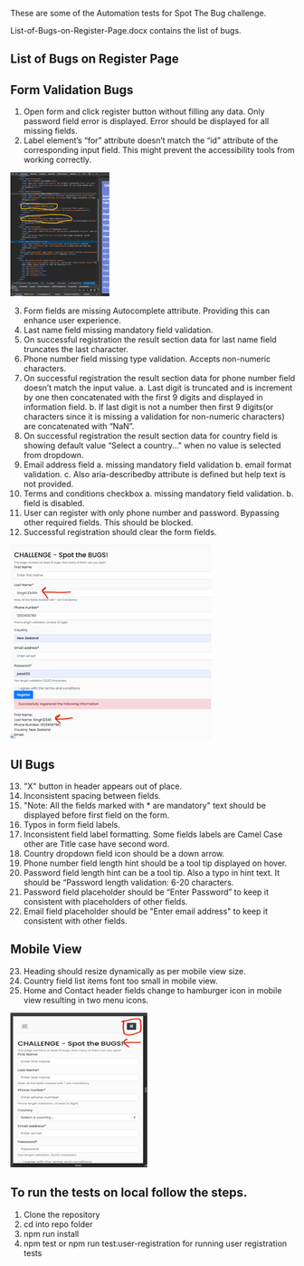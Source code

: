 These are some of the Automation tests for Spot The Bug challenge.

List-of-Bugs-on-Register-Page.docx contains the list of bugs.

## List of Bugs on Register Page

## Form Validation Bugs
1.	Open form and click register button without filling any data. Only password field error is displayed. 
Error should be displayed for all missing fields.
2.	Label element’s “for” attribute doesn’t match the “id” attribute of the corresponding input field. This might prevent the accessibility tools from working correctly.

![alt text](image.png)

3.	Form fields are missing Autocomplete attribute. Providing this can enhance user experience.
4.	Last name field missing mandatory field validation.
5.	On successful registration the result section data for last name field truncates the last character.
6.	Phone number field missing type validation. Accepts non-numeric characters.
7.	On successful registration the result section data for phone number field doesn’t match the input value. 
a.	Last digit is truncated and is increment by one then concatenated with the first 9 digits and displayed in information field.
b.	If last digit is not a number then first 9 digits(or characters since it is missing a validation for non-numeric characters) are concatenated with “NaN”.
8.	On successful registration the result section data for country field is showing default value “Select a country…" when no value is selected from dropdown.
9.	Email address field 
a.	missing mandatory field validation 
b.	email format validation. 
c.	Also aria-describedby attribute is defined but help text is not provided.
10.	Terms and conditions checkbox 
a.	missing mandatory field validation. 
b.	field is disabled.
11.	User can register with only phone number and password. Bypassing other required fields. This should be blocked.
12.	Successful registration should clear the form fields.

![alt text](image-1.png)

## UI Bugs
13.	 "X" button in header appears out of place.
14.	 Inconsistent spacing between fields.
15.	 "Note: All the fields marked with * are mandatory" text should be displayed before first field on the form.
16.	 Typos in form field labels.
17.	 Inconsistent field label formatting. Some fields labels are Camel Case other are Title case have second word.
18.	 Country dropdown field icon should be a down arrow.
19.	 Phone number field length hint should be a tool tip displayed on hover.
20.	 Password field length hint can be a tool tip. Also a typo in hint text. It should be “Password length validation: 6-20 characters. 
21.	Password field placeholder should be “Enter Password” to keep it consistent with placeholders of other fields.
22.	 Email field placeholder should be "Enter email address" to keep it consistent with other fields.

## Mobile View
23.	 Heading should resize dynamically as per mobile view size.
24.	 Country field list items font too small in mobile view. 
25.	 Home and Contact header fields change to hamburger icon in mobile view resulting in two menu icons.

![alt text](image-2.png)

## To run the tests on local follow the steps.
1. Clone the repository
2. cd into repo folder
3. npm run install
4. npm test or npm run test:user-registration for running user registration tests
